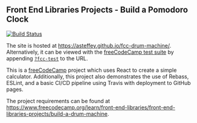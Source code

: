 ## Front End Libraries Projects - Build a Pomodoro Clock

[![Build Status](https://travis-ci.org/asteffey/fcc-drum-machine.svg?branch=master)](https://travis-ci.org/asteffey/fcc-drum-machine)

The site is hosted at https://asteffey.github.io/fcc-drum-machine/.  
Alternatively, it can be viewed with the [freeCodeCamp test suite](https://cdn.freecodecamp.org/testable-projects-fcc/v1/bundle.js) 
by appending [`?fcc-test`](https://asteffey.github.io/fcc-drum-machine/?fcc-test) to the URL.

This is a [freeCodeCamp](https://www.freecodecamp.org/) project which uses React to create a simple calculator. 
Additionally, this project also demonstrates the use of Rebass, ESLint, and a basic CI/CD pipeline using Travis with deployment to GitHub pages.

The project requirements can be found at https://www.freecodecamp.org/learn/front-end-libraries/front-end-libraries-projects/build-a-drum-machine.
